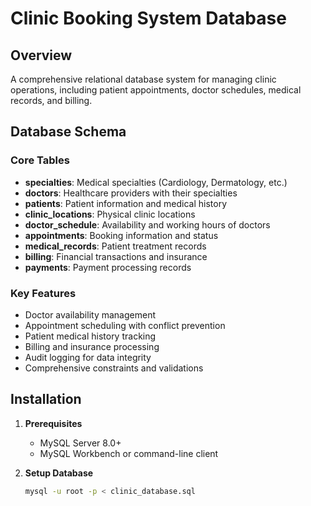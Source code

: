 # Clinic Booking System Database

## Overview
A comprehensive relational database system for managing clinic operations, including patient appointments, doctor schedules, medical records, and billing.

## Database Schema

### Core Tables
- **specialties**: Medical specialties (Cardiology, Dermatology, etc.)
- **doctors**: Healthcare providers with their specialties
- **patients**: Patient information and medical history
- **clinic_locations**: Physical clinic locations
- **doctor_schedule**: Availability and working hours of doctors
- **appointments**: Booking information and status
- **medical_records**: Patient treatment records
- **billing**: Financial transactions and insurance
- **payments**: Payment processing records

### Key Features
- Doctor availability management
- Appointment scheduling with conflict prevention
- Patient medical history tracking
- Billing and insurance processing
- Audit logging for data integrity
- Comprehensive constraints and validations

## Installation

1. **Prerequisites**
   - MySQL Server 8.0+
   - MySQL Workbench or command-line client

2. **Setup Database**
   ```bash
   mysql -u root -p < clinic_database.sql
